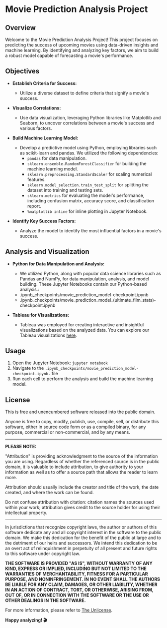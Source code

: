 # Movie Prediction Analysis Project

## Overview

Welcome to the Movie Prediction Analysis Project! This project focuses on predicting the success of upcoming movies using data-driven insights and machine learning. By identifying and analyzing key factors, we aim to build a robust model capable of forecasting a movie's performance.

## Objectives

- **Establish Criteria for Success:**
  - Utilize a diverse dataset to define criteria that signify a movie's success.

- **Visualize Correlations:**
  - Use data visualization, leveraging Python libraries like Matplotlib and Seaborn, to uncover correlations between a movie's success and various factors.

- **Build Machine Learning Model:**
  - Develop a predictive model using Python, employing libraries such as scikit-learn and pandas. We utilized the following dependencies:
    - `pandas` for data manipulation.
    - `sklearn.ensemble.RandomForestClassifier` for building the machine learning model.
    - `sklearn.preprocessing.StandardScaler` for scaling numerical features.
    - `sklearn.model_selection.train_test_split` for splitting the dataset into training and testing sets.
    - `sklearn.metrics` for evaluating the model's performance, including confusion matrix, accuracy score, and classification report.
    - `%matplotlib inline` for inline plotting in Jupyter Notebook.

- **Identify Key Success Factors:**
  - Analyze the model to identify the most influential factors in a movie's success.

## Analysis and Visualization

- **Python for Data Manipulation and Analysis:**
  - We utilized Python, along with popular data science libraries such as Pandas and NumPy, for data manipulation, analysis, and model building. These Jupyter Notebooks contain our Python-based analysis.:
  -  .ipynb_checkpoints/movie_prediction_model-checkpoint.ipynb
  -  .ipynb_checkpoints/movie_prediction_model_(ultimate_film_stats)-checkpoint.ipynb  

- **Tableau for Visualizations:**
  - Tableau was employed for creating interactive and insightful visualizations based on the analyzed data. You can explore our Tableau visualizations [here](https://public.tableau.com/app/profile/joel.johnson6608/viz/Group1FinalProject_17011356172600/Movies?publish=yes).

## Usage

1. Open the Jupyter Notebook: `jupyter notebook`
2. Navigate to the `.ipynb_checkpoints/movie_prediction_model-checkpoint.ipynb.` file
3. Run each cell to perform the analysis and build the machine learning model.

## License

This is free and unencumbered software released into the public domain.

Anyone is free to copy, modify, publish, use, compile, sell, or distribute this software, either in source code form or as a compiled binary, for any purpose, commercial or non-commercial, and by any means.

---------------------------------------------------------------------------------------------

**PLEASE NOTE:**

"Attribution" is providing acknowledgment to the source of the information you are using. Regardless of whether the referenced source is in the public domain, it is valuable to include attribution, to give authority to your information as well as to offer a source path that allows the reader to learn more.

Attribution should usually include the creator and title of the work, the date created, and where the work can be found.

Do not confuse attribution with citation: citation names the sources used within your work; attribution gives credit to the source holder for using their intellectual property.

---------------------------------------------------------------------------------------------

In jurisdictions that recognize copyright laws, the author or authors of this software dedicate any and all copyright interest in the software to the public domain. We make this dedication for the benefit of the public at large and to the detriment of our heirs and successors. We intend this dedication to be an overt act of relinquishment in perpetuity of all present and future rights to this software under copyright law.

**THE SOFTWARE IS PROVIDED "AS IS", WITHOUT WARRANTY OF ANY KIND, EXPRESS OR IMPLIED, INCLUDING BUT NOT LIMITED TO THE WARRANTIES OF MERCHANTABILITY, FITNESS FOR A PARTICULAR PURPOSE, AND NONINFRINGEMENT. IN NO EVENT SHALL THE AUTHORS BE LIABLE FOR ANY CLAIM, DAMAGES, OR OTHER LIABILITY, WHETHER IN AN ACTION OF CONTRACT, TORT, OR OTHERWISE, ARISING FROM, OUT OF, OR IN CONNECTION WITH THE SOFTWARE OR THE USE OR OTHER DEALINGS IN THE SOFTWARE.**

For more information, please refer to [The Unlicense](https://unlicense.org).

**Happy analyzing! 🎬**

